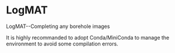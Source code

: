 # LogMAT
LogMAT--Completing any borehole images

It is highly recommanded to adopt Conda/MiniConda to manage the environment to avoid some compilation errors.
